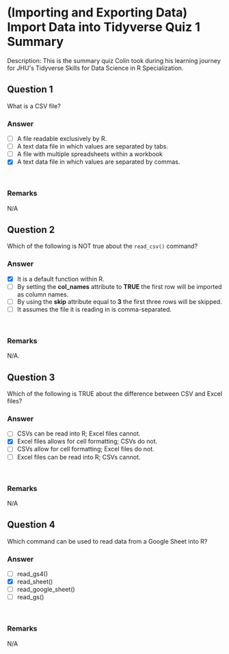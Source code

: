# (Importing and Exporting Data) Import Data into Tidyverse Quiz 1 Summary

Description: This is the summary quiz Colin took during his learning journey for JHU's Tidyverse Skills for Data Science in R Specialization.</br>

Question 1
----------
What is a CSV file?</br>

### Answer
- [ ] A file readable exclusively by R.
- [ ] A text data file in which values are separated by tabs.
- [ ] A file with multiple spreadsheets within a workbook
- [x] A text data file in which values are separated by commas.
</br>

### Remarks
N/A </br>

Question 2
----------
Which of the following is NOT true about the `read_csv()` command? </br>

### Answer
- [x] It is a default function within R.
- [ ] By setting the **col_names** attribute to **TRUE** the first row will be imported as column names.
- [ ] By using the **skip** attribute equal to **3** the first three rows will be skipped.
- [ ] It assumes the file it is reading in is comma-separated.
</br>

### Remarks
N/A.</br>

Question 3
----------
Which of the following is TRUE about the difference between CSV and Excel files? </br>

### Answer
- [ ] CSVs can be read into R; Excel files cannot.
- [x] Excel files allows for cell formatting; CSVs do not.
- [ ] CSVs allow for cell formatting; Excel files do not.
- [ ] Excel files can be read into R; CSVs cannot.
</br>

### Remarks
N/A </br>

Question 4
----------
Which command can be used to read data from a Google Sheet into R? </br>

### Answer
- [ ] read_gs4()
- [x] read_sheet()
- [ ] read_google_sheet()
- [ ] read_gs()
</br>

### Remarks
N/A </br>
